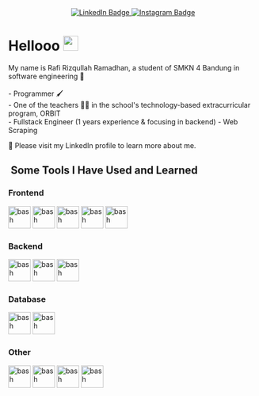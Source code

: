 <div class="header" align="center">
<div id="badges">
  <a href="https://www.linkedin.com/in/rafi-rizqullah-ramadhan-07886b283/">
    <img src="https://img.shields.io/badge/LinkedIn-blue?style=for-the-badge&logo=linkedin&logoColor=white" alt="LinkedIn Badge"/>
  </a>
  <a href="https://www.instagram.com/_urafi/">
    <img src="https://img.shields.io/badge/Instagram-purple?style=for-the-badge&logo=instagram&logoColor=white" alt="Instagram Badge"/>
  </a>
</div>
</div>

<h1>
  Hellooo
  <img src="https://media.giphy.com/media/hvRJCLFzcasrR4ia7z/giphy.gif" width="30px"/>
</h1>
My name is Rafi Rizqullah Ramadhan, a student of SMKN 4 Bandung in software engineering 🏫 </br> </br>
- Programmer 🖌️ </br>
- One of the teachers 👨‍🏫 in the school's technology-based extracurricular program, ORBIT </br>
- Fullstack Engineer (1 years experience & focusing in backend)
- Web Scraping

</br>
<div>
<p>🌠 Please visit my LinkedIn profile to learn more about me.</p>
</div>

<h2> &nbsp;Some Tools I Have Used and Learned</h2>
<p align="left">
<h3>Frontend</h3>
<div>
<img src="https://cdn.jsdelivr.net/gh/devicons/devicon/icons/react/react-original.svg" alt="bash" width="45" height="45"/>
<img src="https://cdn.jsdelivr.net/gh/devicons/devicon/icons/vuejs/vuejs-original.svg" alt="bash" width="45" height="45"/>
<img src="https://cdn.jsdelivr.net/gh/devicons/devicon/icons/sass/sass-original.svg" alt="bash" width="45" height="45"/>
<img src="https://cdn.jsdelivr.net/gh/devicons/devicon/icons/vuejs/vuejs-original.svg" alt="bash" width="45" height="45"/>
<img src="https://cdn.jsdelivr.net/gh/devicons/devicon/icons/flutter/flutter-original.svg" alt="bash" width="45" height="45"/>
</div>

<h3>Backend</h3>
<div>
<img src="https://cdn.jsdelivr.net/gh/devicons/devicon/icons/go/go-original.svg" alt="bash" width="45" height="45"/>
<img src="https://cdn.jsdelivr.net/gh/devicons/devicon/icons/nodejs/nodejs-original.svg" alt="bash" width="45" height="45"/>
<img src="https://cdn.jsdelivr.net/gh/devicons/devicon/icons/express/express-original.svg" alt="bash" width="45" height="45"/>
</div>

<h3>Database</h3>
<div>
<img src="https://cdn.jsdelivr.net/gh/devicons/devicon/icons/postgresql/postgresql-original.svg" alt="bash" width="45" height="45"/>
<img src="https://cdn.jsdelivr.net/gh/devicons/devicon/icons/mariadb/mariadb-original.svg" alt="bash" width="45" height="45"/>
</div>

<h3>Other</h3>
<div>
<img src="https://cdn.jsdelivr.net/gh/devicons/devicon/icons/redis/redis-original.svg" alt="bash" width="45" height="45"/>
<img src="https://cdn.jsdelivr.net/gh/devicons/devicon/icons/rabbitmq/rabbitmq-original.svg" alt="bash" width="45" height="45"/>
<img src="https://cdn.jsdelivr.net/gh/devicons/devicon@latest/icons/amazonwebservices/amazonwebservices-original-wordmark.svg" alt="bash" width="45" height="45"/>
<img src="https://cdn.jsdelivr.net/gh/devicons/devicon/icons/git/git-original.svg" alt="bash" width="45" height="45"/>
